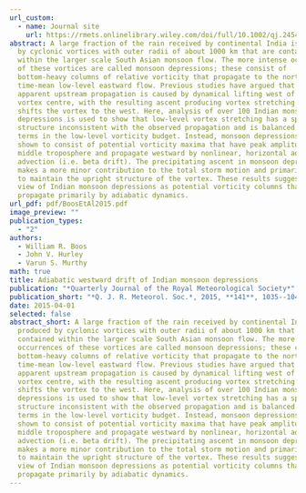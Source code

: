 ```yaml
---
url_custom:
  - name: Journal site
    url: https://rmets.onlinelibrary.wiley.com/doi/full/10.1002/qj.2454
abstract: A large fraction of the rain received by continental India is produced
  by cyclonic vortices with outer radii of about 1000 km that are contained
  within the larger scale South Asian monsoon flow. The more intense occurrences
  of these vortices are called monsoon depressions; these consist of
  bottom-heavy columns of relative vorticity that propagate to the northwest in
  time-mean low-level eastward flow. Previous studies have argued that this
  apparent upstream propagation is caused by dynamical lifting west of the
  vortex centre, with the resulting ascent producing vortex stretching that
  shifts the vortex to the west. Here, analysis of over 100 Indian monsoon
  depressions is used to show that low-level vortex stretching has a spatial
  structure inconsistent with the observed propagation and is balanced by other
  terms in the low-level vorticity budget. Instead, monsoon depressions are
  shown to consist of potential vorticity maxima that have peak amplitude in the
  middle troposphere and propagate westward by nonlinear, horizontal adiabatic
  advection (i.e. beta drift). The precipitating ascent in monsoon depressions
  makes a more minor contribution to the total storm motion and primarily acts
  to maintain the upright structure of the vortex. These results suggest a new
  view of Indian monsoon depressions as potential vorticity columns that
  propagate primarily by adiabatic dynamics.
url_pdf: pdf/BoosEtAl2015.pdf
image_preview: ""
publication_types:
  - "2"
authors:
  - William R. Boos
  - John V. Hurley
  - Varun S. Murthy
math: true
title: Adiabatic westward drift of Indian monsoon depressions
publication: "*Quarterly Journal of the Royal Meteorological Society*"
publication_short: "*Q. J. R. Meteorol. Soc.*, 2015, **141**, 1035--1048"
date: 2015-04-01
selected: false
abstract_short: A large fraction of the rain received by continental India is
  produced by cyclonic vortices with outer radii of about 1000 km that are
  contained within the larger scale South Asian monsoon flow. The more intense
  occurrences of these vortices are called monsoon depressions; these consist of
  bottom-heavy columns of relative vorticity that propagate to the northwest in
  time-mean low-level eastward flow. Previous studies have argued that this
  apparent upstream propagation is caused by dynamical lifting west of the
  vortex centre, with the resulting ascent producing vortex stretching that
  shifts the vortex to the west. Here, analysis of over 100 Indian monsoon
  depressions is used to show that low-level vortex stretching has a spatial
  structure inconsistent with the observed propagation and is balanced by other
  terms in the low-level vorticity budget. Instead, monsoon depressions are
  shown to consist of potential vorticity maxima that have peak amplitude in the
  middle troposphere and propagate westward by nonlinear, horizontal adiabatic
  advection (i.e. beta drift). The precipitating ascent in monsoon depressions
  makes a more minor contribution to the total storm motion and primarily acts
  to maintain the upright structure of the vortex. These results suggest a new
  view of Indian monsoon depressions as potential vorticity columns that
  propagate primarily by adiabatic dynamics.
---
```

